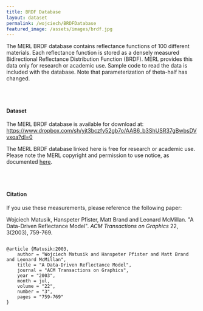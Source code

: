 ```yaml
---
title: BRDF Database
layout: dataset
permalink: /wojciech/BRDFDatabase
featured_image: /assets/images/brdf.jpg
---
```


The MERL BRDF database contains reflectance functions of 100 different materials. Each reflectance function is stored as a densely measured Bidirectional Reflectance Distribution Function (BRDF).
MERL provides this data only for research or academic use. Sample code to read the data is included with the database. Note that parameterization of theta-half has changed.

<br><br>
<h4>Dataset</h4>
The MERL BRDF database is available for download at: 
<a href="https://www.dropbox.com/sh/yjt3bczfy52gb7o/AAB6_b3ShUSR37gBwbsDVvxoa?dl=0">https://www.dropbox.com/sh/yjt3bczfy52gb7o/AAB6_b3ShUSR37gBwbsDVvxoa?dl=0</a>

The MERL BRDF database linked here is free for research or academic use. Please note the MERL copyright and permission to use notice, as documented <a href="https://www.merl.com/brdf/">here<a>.

<br><br>
<h4>Citation</h4>
If you use these measurements, please reference the following paper:

Wojciech Matusik, Hanspeter Pfister, Matt Brand and Leonard McMillan. "A Data-Driven Reflectance Model". <i>ACM Transactions on Graphics</i> 22, 3(2003), 759-769.

<pre><code style="display: block; background: none; border: none;">
@article {Matusik:2003,
	author = "Wojciech Matusik and Hanspeter Pfister and Matt Brand and Leonard McMillan",
	title = "A Data-Driven Reflectance Model",
	journal = "ACM Transactions on Graphics",
	year = "2003",
	month = jul,
	volume = "22",
	number = "3",
	pages = "759-769"
}
</code></pre>